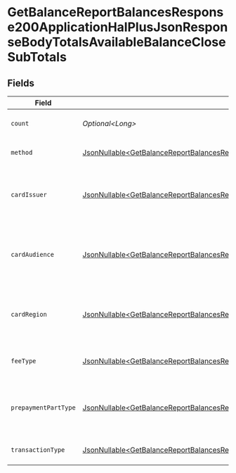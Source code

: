 # GetBalanceReportBalancesResponse200ApplicationHalPlusJsonResponseBodyTotalsAvailableBalanceCloseSubTotals


## Fields

| Field                                                                                                                                                                                                                                                                              | Type                                                                                                                                                                                                                                                                               | Required                                                                                                                                                                                                                                                                           | Description                                                                                                                                                                                                                                                                        | Example                                                                                                                                                                                                                                                                            |
| ---------------------------------------------------------------------------------------------------------------------------------------------------------------------------------------------------------------------------------------------------------------------------------- | ---------------------------------------------------------------------------------------------------------------------------------------------------------------------------------------------------------------------------------------------------------------------------------- | ---------------------------------------------------------------------------------------------------------------------------------------------------------------------------------------------------------------------------------------------------------------------------------- | ---------------------------------------------------------------------------------------------------------------------------------------------------------------------------------------------------------------------------------------------------------------------------------- | ---------------------------------------------------------------------------------------------------------------------------------------------------------------------------------------------------------------------------------------------------------------------------------- |
| `count`                                                                                                                                                                                                                                                                            | *Optional\<Long>*                                                                                                                                                                                                                                                                  | :heavy_minus_sign:                                                                                                                                                                                                                                                                 | Number of transactions of this type                                                                                                                                                                                                                                                | 50                                                                                                                                                                                                                                                                                 |
| `method`                                                                                                                                                                                                                                                                           | [JsonNullable\<GetBalanceReportBalancesResponse200ApplicationHalPlusJsonResponseBodyTotalsAvailableBalanceCloseMethod>](../../models/operations/GetBalanceReportBalancesResponse200ApplicationHalPlusJsonResponseBodyTotalsAvailableBalanceCloseMethod.md)                         | :heavy_minus_sign:                                                                                                                                                                                                                                                                 | Payment type of the transactions                                                                                                                                                                                                                                                   | creditcard                                                                                                                                                                                                                                                                         |
| `cardIssuer`                                                                                                                                                                                                                                                                       | [JsonNullable\<GetBalanceReportBalancesResponse200ApplicationHalPlusJsonResponseBodyTotalsAvailableBalanceCloseCardIssuer>](../../models/operations/GetBalanceReportBalancesResponse200ApplicationHalPlusJsonResponseBodyTotalsAvailableBalanceCloseCardIssuer.md)                 | :heavy_minus_sign:                                                                                                                                                                                                                                                                 | In case of payments transactions with card, the card issuer will be available                                                                                                                                                                                                      | amex                                                                                                                                                                                                                                                                               |
| `cardAudience`                                                                                                                                                                                                                                                                     | [JsonNullable\<GetBalanceReportBalancesResponse200ApplicationHalPlusJsonResponseBodyTotalsAvailableBalanceCloseCardAudience>](../../models/operations/GetBalanceReportBalancesResponse200ApplicationHalPlusJsonResponseBodyTotalsAvailableBalanceCloseCardAudience.md)             | :heavy_minus_sign:                                                                                                                                                                                                                                                                 | In case of payments trnsactions with card, the card audience will be available.                                                                                                                                                                                                    | other                                                                                                                                                                                                                                                                              |
| `cardRegion`                                                                                                                                                                                                                                                                       | [JsonNullable\<GetBalanceReportBalancesResponse200ApplicationHalPlusJsonResponseBodyTotalsAvailableBalanceCloseCardRegion>](../../models/operations/GetBalanceReportBalancesResponse200ApplicationHalPlusJsonResponseBodyTotalsAvailableBalanceCloseCardRegion.md)                 | :heavy_minus_sign:                                                                                                                                                                                                                                                                 | In case of payments transactions with card, the card region will be available.                                                                                                                                                                                                     | domestic                                                                                                                                                                                                                                                                           |
| `feeType`                                                                                                                                                                                                                                                                          | [JsonNullable\<GetBalanceReportBalancesResponse200ApplicationHalPlusJsonResponseBodyTotalsAvailableBalanceCloseFeeType>](../../models/operations/GetBalanceReportBalancesResponse200ApplicationHalPlusJsonResponseBodyTotalsAvailableBalanceCloseFeeType.md)                       | :heavy_minus_sign:                                                                                                                                                                                                                                                                 | Present when the transaction represents a fee.                                                                                                                                                                                                                                     | payment-fee                                                                                                                                                                                                                                                                        |
| `prepaymentPartType`                                                                                                                                                                                                                                                               | [JsonNullable\<GetBalanceReportBalancesResponse200ApplicationHalPlusJsonResponseBodyTotalsAvailableBalanceClosePrepaymentPartType>](../../models/operations/GetBalanceReportBalancesResponse200ApplicationHalPlusJsonResponseBodyTotalsAvailableBalanceClosePrepaymentPartType.md) | :heavy_minus_sign:                                                                                                                                                                                                                                                                 | Prepayment part: fee itself, reimbursement, discount, VAT or rounding compensation.                                                                                                                                                                                                | fee                                                                                                                                                                                                                                                                                |
| `transactionType`                                                                                                                                                                                                                                                                  | [JsonNullable\<GetBalanceReportBalancesResponse200ApplicationHalPlusJsonResponseBodyTotalsAvailableBalanceCloseTransactionType>](../../models/operations/GetBalanceReportBalancesResponse200ApplicationHalPlusJsonResponseBodyTotalsAvailableBalanceCloseTransactionType.md)       | :heavy_minus_sign:                                                                                                                                                                                                                                                                 | Represents the transaction type                                                                                                                                                                                                                                                    | payment                                                                                                                                                                                                                                                                            |